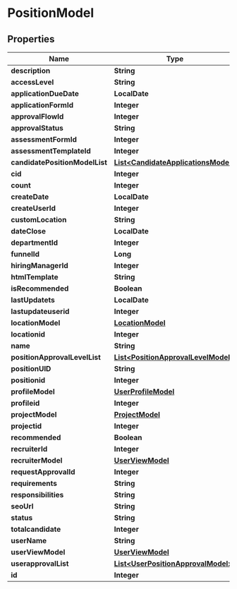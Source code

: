 

# PositionModel


## Properties

| Name | Type | Description | Notes |
|------------ | ------------- | ------------- | -------------|
|**description** | **String** |  |  [optional] |
|**accessLevel** | **String** |  |  [optional] |
|**applicationDueDate** | **LocalDate** |  |  [optional] |
|**applicationFormId** | **Integer** |  |  [optional] |
|**approvalFlowId** | **Integer** |  |  [optional] |
|**approvalStatus** | **String** |  |  [optional] |
|**assessmentFormId** | **Integer** |  |  [optional] |
|**assessmentTemplateId** | **Integer** |  |  [optional] |
|**candidatePositionModelList** | [**List&lt;CandidateApplicationsModel&gt;**](CandidateApplicationsModel.md) |  |  [optional] |
|**cid** | **Integer** |  |  [optional] |
|**count** | **Integer** |  |  [optional] |
|**createDate** | **LocalDate** |  |  [optional] |
|**createUserId** | **Integer** |  |  [optional] |
|**customLocation** | **String** |  |  [optional] |
|**dateClose** | **LocalDate** |  |  [optional] |
|**departmentId** | **Integer** |  |  [optional] |
|**funnelId** | **Long** |  |  [optional] |
|**hiringManagerId** | **Integer** |  |  [optional] |
|**htmlTemplate** | **String** |  |  [optional] |
|**isRecommended** | **Boolean** |  |  [optional] |
|**lastUpdatets** | **LocalDate** |  |  [optional] |
|**lastupdateuserid** | **Integer** |  |  [optional] |
|**locationModel** | [**LocationModel**](LocationModel.md) |  |  [optional] |
|**locationid** | **Integer** |  |  [optional] |
|**name** | **String** |  |  [optional] |
|**positionApprovalLevelList** | [**List&lt;PositionApprovalLevelModel&gt;**](PositionApprovalLevelModel.md) |  |  [optional] |
|**positionUID** | **String** |  |  [optional] |
|**positionid** | **Integer** |  |  [optional] |
|**profileModel** | [**UserProfileModel**](UserProfileModel.md) |  |  [optional] |
|**profileid** | **Integer** |  |  [optional] |
|**projectModel** | [**ProjectModel**](ProjectModel.md) |  |  [optional] |
|**projectid** | **Integer** |  |  [optional] |
|**recommended** | **Boolean** |  |  [optional] |
|**recruiterId** | **Integer** |  |  [optional] |
|**recruiterModel** | [**UserViewModel**](UserViewModel.md) |  |  [optional] |
|**requestApprovalId** | **Integer** |  |  [optional] |
|**requirements** | **String** |  |  [optional] |
|**responsibilities** | **String** |  |  [optional] |
|**seoUrl** | **String** |  |  [optional] |
|**status** | **String** |  |  [optional] |
|**totalcandidate** | **Integer** |  |  [optional] |
|**userName** | **String** |  |  [optional] |
|**userViewModel** | [**UserViewModel**](UserViewModel.md) |  |  [optional] |
|**userapprovalList** | [**List&lt;UserPositionApprovalModel&gt;**](UserPositionApprovalModel.md) |  |  [optional] |
|**id** | **Integer** |  |  [optional] |



